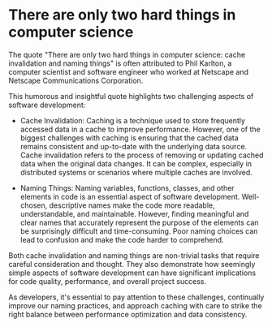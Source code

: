# There are only two hard things in computer science

The quote "There are only two hard things in computer science: cache invalidation and naming things" is often attributed to Phil Karlton, a computer scientist and software engineer who worked at Netscape and Netscape Communications Corporation.

This humorous and insightful quote highlights two challenging aspects of software development:

* Cache Invalidation: Caching is a technique used to store frequently accessed data in a cache to improve performance. However, one of the biggest challenges with caching is ensuring that the cached data remains consistent and up-to-date with the underlying data source. Cache invalidation refers to the process of removing or updating cached data when the original data changes. It can be complex, especially in distributed systems or scenarios where multiple caches are involved.

* Naming Things: Naming variables, functions, classes, and other elements in code is an essential aspect of software development. Well-chosen, descriptive names make the code more readable, understandable, and maintainable. However, finding meaningful and clear names that accurately represent the purpose of the elements can be surprisingly difficult and time-consuming. Poor naming choices can lead to confusion and make the code harder to comprehend.

Both cache invalidation and naming things are non-trivial tasks that require careful consideration and thought. They also demonstrate how seemingly simple aspects of software development can have significant implications for code quality, performance, and overall project success.

As developers, it's essential to pay attention to these challenges, continually improve our naming practices, and approach caching with care to strike the right balance between performance optimization and data consistency.
